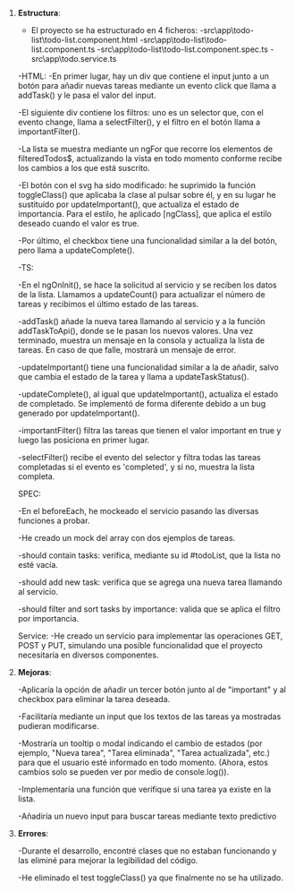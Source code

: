 1. **Estructura**:

   - El proyecto se ha estructurado en 4 ficheros:
        -src\app\todo-list\todo-list.component.html
        -src\app\todo-list\todo-list.component.ts
        -src\app\todo-list\todo-list.component.spec.ts
        -src\app\todo.service.ts

   -HTML:
      -En primer lugar, hay un div que contiene el input junto a un botón para añadir nuevas tareas mediante un evento click que llama a addTask() y le pasa el valor del input.

      -El siguiente div contiene los filtros: uno es un selector que, con el evento change, llama a selectFilter(), y el filtro en el botón llama a importantFilter().

      -La lista se muestra mediante un ngFor que recorre los elementos de filteredTodos$, actualizando la vista en todo momento conforme recibe los cambios a los que está suscrito.

      -El botón con el svg ha sido modificado: he suprimido la función toggleClass() que aplicaba la clase al pulsar sobre él, y en su lugar he sustituido por updateImportant(), que actualiza el estado de importancia. Para el estilo, he aplicado [ngClass], que aplica el estilo deseado cuando el valor es true.

      -Por último, el checkbox tiene una funcionalidad similar a la del botón, pero llama a updateComplete().

   -TS:

      -En el ngOnInit(), se hace la solicitud al servicio y se reciben los datos de la lista. Llamamos a updateCount() para actualizar el número de tareas y recibimos el último estado de las tareas.

      -addTask() añade la nueva tarea llamando al servicio y a la función addTaskToApi(), donde se le pasan los nuevos valores. Una vez terminado, muestra un mensaje en la consola y actualiza la lista de tareas. En caso de que falle, mostrará un mensaje de error.

      -updateImportant() tiene una funcionalidad similar a la de añadir, salvo que cambia el estado de la tarea y llama a updateTaskStatus().

      -updateComplete(), al igual que updateImportant(), actualiza el estado de completado. Se implementó de forma diferente debido a un bug generado por updateImportant().

      -importantFilter() filtra las tareas que tienen el valor important en true y luego las posiciona en primer lugar.

      -selectFilter() recibe el evento del selector y filtra todas las tareas completadas si el evento es 'completed', y si no, muestra la lista completa.
   
   SPEC:

      -En el beforeEach, he mockeado el servicio pasando las diversas funciones a probar.

      -He creado un mock del array con dos ejemplos de tareas.

      -should contain tasks: verifica, mediante su id #todoList, que la lista no esté vacía.

      -should add new task: verifica que se agrega una nueva tarea llamando al servicio.

      -should filter and sort tasks by importance: valida que se aplica el filtro por importancia.

   Service:
      -He creado un servicio para implementar las operaciones GET, POST y PUT, simulando una posible funcionalidad que el proyecto necesitaría en diversos componentes.


2. **Mejoras**:

      -Aplicaría la opción de añadir un tercer botón junto al de "important" y al checkbox para eliminar la tarea deseada.

      -Facilitaría mediante un input que los textos de las tareas ya mostradas pudieran modificarse.

      -Mostraría un tooltip o modal indicando el cambio de estados (por ejemplo, "Nueva tarea", "Tarea eliminada", "Tarea actualizada", etc.) para que el usuario esté informado en todo momento. (Ahora, estos cambios solo se pueden ver por medio de console.log()).

      -Implementaría una función que verifique si una tarea ya existe en la lista.

      -Añadiría un nuevo input para buscar tareas mediante texto predictivo

3. **Errores**: 

      -Durante el desarrollo, encontré clases que no estaban funcionando y las eliminé para mejorar la legibilidad del código.

      -He eliminado el test toggleClass() ya que finalmente no se ha utilizado.



      
